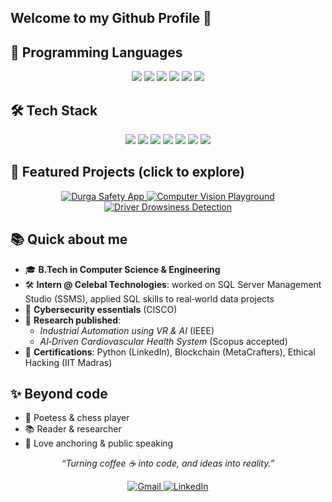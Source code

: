 ## Welcome to my Github Profile 👋


## 🧩 Programming Languages

<p align="center">
  <img src="https://img.shields.io/badge/Python-3776AB?style=for-the-badge&logo=python&logoColor=white"/>
  <img src="https://img.shields.io/badge/C-00599C?style=for-the-badge&logo=c&logoColor=white"/>
  <img src="https://img.shields.io/badge/C++-00599C?style=for-the-badge&logo=c%2B%2B&logoColor=white"/>
  <img src="https://img.shields.io/badge/Java-ED8B00?style=for-the-badge&logo=java&logoColor=white"/>
  <img src="https://img.shields.io/badge/Dart-0175C2?style=for-the-badge&logo=dart&logoColor=white"/>
  <img src="https://img.shields.io/badge/Solidity-363636?style=for-the-badge&logo=solidity&logoColor=white"/>
</p>


## 🛠 Tech Stack

<p align="center">
  <img src="https://img.shields.io/badge/Flutter-02569B?style=for-the-badge&logo=flutter&logoColor=white"/>
  <img src="https://img.shields.io/badge/Firebase-FFCA28?style=for-the-badge&logo=firebase&logoColor=white"/>
  <img src="https://img.shields.io/badge/SQL-4479A1?style=for-the-badge&logo=postgresql&logoColor=white"/>
  <img src="https://img.shields.io/badge/Machine%20Learning-FF6F00?style=for-the-badge"/>
  <img src="https://img.shields.io/badge/Computer%20Vision-FF1493?style=for-the-badge"/>
  <img src="https://img.shields.io/badge/Data%20Structures%20%26%20Algorithms-228B22?style=for-the-badge"/>
  <img src="https://img.shields.io/badge/Cybersecurity-8A2BE2?style=for-the-badge"/>
</p>



## 🚀 Featured Projects (click to explore)


<div align="center">

  <a href="https://github.com/bhaktiMehndiratta10/Durga-Safety-App">
    <img src="https://github-readme-stats.vercel.app/api/pin/?username=bhaktiMehndiratta10&repo=Durga-Safety-App&theme=radical" alt="Durga Safety App" />
  </a>

  <a href="https://github.com/bhaktiMehndiratta10/Computer_Vision_Playground">
    <img src="https://github-readme-stats.vercel.app/api/pin/?username=bhaktiMehndiratta10&repo=Computer_Vision_Playground&theme=radical" alt="Computer Vision Playground" />
  </a>

  <a href="https://github.com/bhaktiMehndiratta10/Driver_Drowsiness_Detection_System">
    <img src="https://github-readme-stats.vercel.app/api/pin/?username=bhaktiMehndiratta10&repo=Driver_Drowsiness_Detection_System&theme=radical" alt="Driver Drowsiness Detection" />
  </a>

</div>



## 📚 Quick about me

- 🎓 **B.Tech in Computer Science & Engineering**  
- 🛠 **Intern @ Celebal Technologies**: worked on SQL Server Management Studio (SSMS), applied SQL skills to real‑world data projects
- 🔐 **Cybersecurity essentials** (CISCO)
- 🧪 **Research published**:
  - *Industrial Automation using VR & AI* (IEEE)
  - *AI‑Driven Cardiovascular Health System* (Scopus accepted)
- 🏅 **Certifications**: Python (LinkedIn), Blockchain (MetaCrafters), Ethical Hacking (IIT Madras)



## ✨ Beyond code

- 📝 Poetess & chess player  
- 📚 Reader & researcher  
- 🎤 Love anchoring & public speaking


<p align="center">
  <em>“Turning coffee ☕ into code, and ideas into reality.”</em>
</p>

<p align="center">
  <a href="mailto:bhaktimehndiratta@gmail.com">
    <img src="https://img.shields.io/badge/Gmail-D14836?style=for-the-badge&logo=gmail&logoColor=white" alt="Gmail"/>
  </a>
  <a href="https://www.linkedin.com/in/bhakti-mehndiratta-3a6612290?utm_source=share&utm_campaign=share_via&utm_content=profile&utm_medium=android_app">
    <img src="https://img.shields.io/badge/LinkedIn-0077B5?style=for-the-badge&logo=linkedin&logoColor=white" alt="LinkedIn"/>
  </a>
</p>

